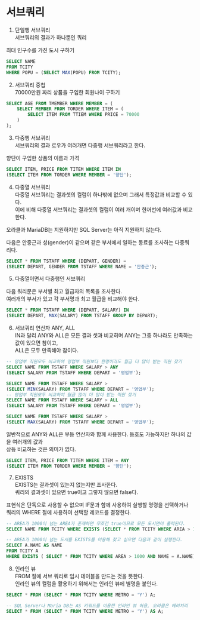 # 서브쿼리

1. 단일행 서브쿼리  
서브쿼리의 결과가 하나뿐인 쿼리
  
최대 인구수를 가진 도시 구하기
```sql
SELECT NAME 
FROM TCITY 
WHERE POPU = (SELECT MAX(POPU) FROM TCITY);
```

2. 서브쿼리 중첩  
70000만원 짜리 상품을 구입한 회원나이 구하기
```SQL
SELECT AGE FROM TMEMBER WHERE MEMBER = (
    SELECT MEMBER FROM TORDER WHERE ITEM = (
        SELECT ITEM FROM TTIEM WHERE PRICE = 70000
    )
);
```

3. 다중행 서브쿼리  
서브쿼리의 결과 로우가 여러개면 다중행 서브쿼리라고 한다.  

향단이 구입한 상품의 이름과 가격
```SQL
SELECT ITEM, PRICE FROM TITEM WHERE ITEM IN
(SELECT ITEM FROM TORDER WHERE MEMBER = '향단');
```

4. 다중열 서브쿼리  
다중열 서브쿼리는 결과셋의 컬럼이 하나밖에 없으며 그래서 특정값과 비교할 수 있다.  
이에 비해 다중열 서브쿼리는 결과셋의 컬럼이 여러 개이며 한꺼번에 여러값과 비교한다.  
  
오라클과 MariaDB는 지원하지만 SQL Server는 아직 지원하지 않는다.  
  
다음은 안중근과 성(gender)이 같으며 같은 부서에서 일하는  동료를 조사하는 다중쿼리다.
```sql
SELECT * FROM TSTAFF WHERE (DEPART, GENDER) =
(SELECT DEPART, GENDER FROM TSTAFF WHERE NAME = '안중근');
```

5. 다중열이면서 다중행인 서브쿼리  

다음 쿼리문은 부서별 최고 월급자의 목록을 조사한다.  
여러개의 부서가 있고 각 부서명과 최고 월급을 비교해야 한다.  

```sql
SELECT * FROM TSTAFF WHERE (DEPART, SALARY) IN 
(SELECT DEPART, MAX(SALARY) FROM TSTAFF GROUP BY DEPART);
```

6. 서브쿼리 연산자 ANY, ALL  
IN과 달리 ANY와 ALL은 모든 결과 셋과 비교히며 ANY는 그중 하나라도 만족하는 값이 있으면 참이고,  
ALL은 모두 만족해야 참이다.

```SQL
-- 영업부 직원모두 비교하여 영업부 직원보다 한명이라도 월급 더 많이 받는 직원 찾기
SELECT NAME FROM TSTAFF WHERE SALARY > ANY
(SELECT SALARY FROM TSTAFF WHERE DEPART = '영업부');

SELECT NAME FROM TSTAFF WHERE SALARY > 
(SELECT MIN(SALARY) FROM TSTAFF WHERE DEPART = '영업부');
-- 영업부 직원모두 비교하여 월급 많이 더 많이 받는 직원 찾기
SELECT NAME FROM TSTAFF WHERE SALARY > ALL
(SELECT SALARY FROM TSTAFF WHERE DEPART = '영업부');

SELECT NAME FROM TSTAFF WHERE SALARY > 
(SELECT MAX(SALARY) FROM TSTAFF WHERE DEPART = '영업부');
```

일반적으로 ANY와 ALL은 부등 연산자와 함께 사용한다. 등호도 가능하지만 하나의 값을 여러개의 값과  
상등 비교하는 것은 의미가 없다.  
```SQL
SELECT ITEM, PRICE FROM TITEM WHERE ITEM = ANY
(SELECT ITEM FROM TORDER WHERE MEMBER = '향단');
```

7. EXISTS  
EXISTS는 결과셋이 있는지 없는지만 조사한다.  
쿼리의 결과셋이 있으면 true이고 그렇지 않으면 false다.  
  
표현식은 단독으로 사용할 수 없으며 IF문과 함께 사용하여 실행할 명령을 선택하거나  
쿼리의 WHERE 절에 사용하여 선택할 레코드를 결정한다.
```SQL
-- AREA가 1000이 넘는 AREA가 존재하면 무조건 true이므로 모든 도시면이 출력된다.
SELECT NAME FROM TCITY WHERE EXISTS (SELECT * FROM TCITY WHERE AREA > 1000)

-- AREA가 1000이 넘는 도시를 EXISTS를 이용해 찾고 싶으면 다음과 같이 실행한다.
SELECT A.NAME AS NAME 
FROM TCITY A 
WHERE EXISTS ( SELECT * FROM TCITY WHERE AREA > 1000 AND NAME = A.NAME)
```

8. 인라인 뷰  
FROM 절에 서브 쿼리로 임시 테이블을 만드는 것을 뜻한다.  
인라인 뷰의 컬럼을 활용하기 위해서는 인라인 뷰에 별명을 붙인다.
```sql
SELECT * FROM (SELECT * FROM TCITY WHERE METRO = 'Y') A;

-- SQL Server나 Maria DB는 AS 키워드를 이용한 인라인 뷰 허용, 오라클은 에러처리
SELECT * FROM (SELECT * FROM TCITY WHERE METRO = 'Y') AS A;
```